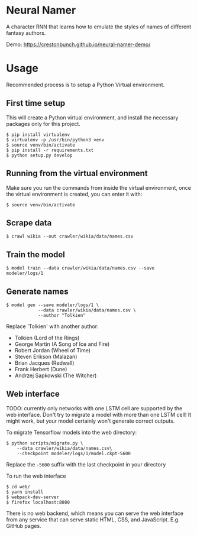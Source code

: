 # Neural Namer

A character RNN that learns how to emulate the styles of names of different
fantasy authors.

Demo: https://crestonbunch.github.io/neural-namer-demo/

# Usage

Recommended process is to setup a Python Virtual environment.

## First time setup

This will create a Python virtual environment, and install the necessary
packages only for this project.

    $ pip install virtualenv
    $ virtualenv -p /usr/bin/python3 venv
    $ source venv/bin/activate
    $ pip install -r requirements.txt
    $ python setup.py develop

## Running from the virtual environment

Make sure you run the commands from inside the virtual environment, once the
virtual environment is created, you can enter it with:

    $ source venv/bin/activate

## Scrape data

    $ crawl wikia --out crawler/wikia/data/names.csv

## Train the model

    $ model train --data crawler/wikia/data/names.csv --save modeler/logs/1

## Generate names

    $ model gen --save modeler/logs/1 \
                --data crawler/wikia/data/names.csv \
                --author "Tolkien"

Replace 'Tolkien' with another author:

* Tolkien (Lord of the Rings)
* George Martin (A Song of Ice and Fire)
* Robert Jordan (Wheel of Time)
* Steven Erikson (Malazan)
* Brian Jacques (Redwall)
* Frank Herbert (Dune)
* Andrzej Sapkowski (The Witcher)

## Web interface

TODO: currently only networks with one LSTM cell are supported by the web interface.
Don't try to migrate a model with more than one LSTM cell!
It might work, but your model certainly won't generate correct outputs.

To migrate Tensorflow models into the web directory:

    $ python scripts/migrate.py \
        --data crawler/wikia/data/names.csv\
        --checkpoint modeler/logs/1/model.ckpt-5600

Replace the `-5600` suffix with the last checkpoint in your directory

To run the web interface

    $ cd web/
    $ yarn install
    $ webpack-dev-server
    $ firefox localhost:8080

There is no web backend, which means you can serve the web interface
from any service that can serve static HTML, CSS, and JavaScript. E.g. GitHub pages.
